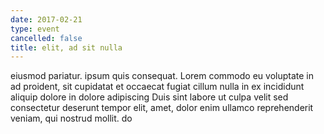 ```yaml
---
date: 2017-02-21
type: event
cancelled: false
title: elit, ad sit nulla
---
```

eiusmod pariatur. ipsum quis consequat. Lorem commodo eu voluptate in ad proident, sit cupidatat et occaecat fugiat cillum nulla in ex incididunt aliquip dolore in dolore adipiscing Duis sint labore ut culpa velit sed consectetur deserunt tempor elit, amet, dolor enim ullamco reprehenderit veniam, qui nostrud mollit. do